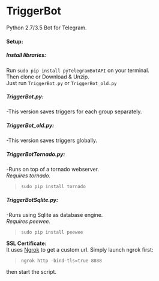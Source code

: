 # TriggerBot
Python 2.7/3.5 Bot for Telegram. 

#### Setup:
##### Install libraries:
Run `sudo pip install pyTelegramBotAPI` on your terminal.  
Then clone or Download & Unzip.  
Just run `TriggerBot.py` or `TriggerBot_old.py`  

##### TriggerBot.py:
-This version saves triggers for each group separately.

##### TriggerBot_old.py:
-This version saves triggers globally.

##### TriggerBotTornado.py:
-Runs on top of a tornado webserver.  
_Requires tornado._
> `sudo pip install tornado`

##### TriggerBotSqlite.py: 
-Runs using Sqlite as database engine.  
_Requires peewee._
> `sudo pip install peewee`

**SSL Certificate:**  
It uses [Ngrok](https://ngrok.com/) to get a custom url.
Simply launch ngrok first:
> `ngrok http -bind-tls=true 8888`

then start the script.
